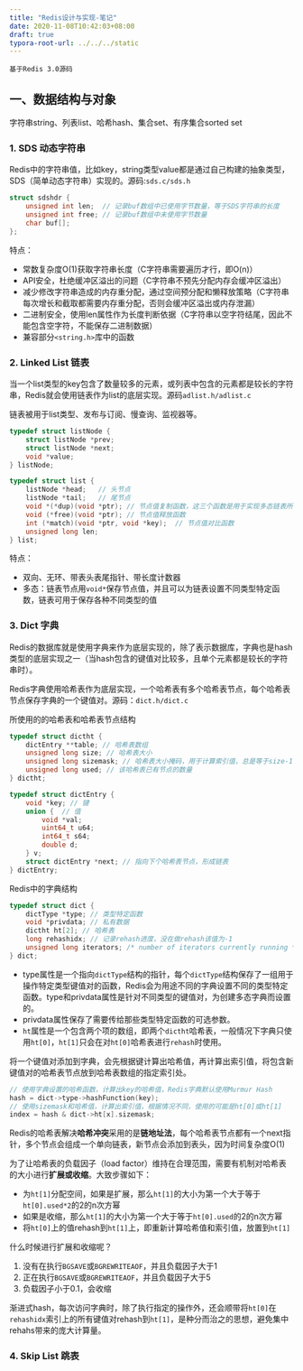 ```yaml
---
title: "Redis设计与实现-笔记"
date: 2020-11-08T10:42:03+08:00
draft: true
typora-root-url: ../../../static
---
```


```
基于Redis 3.0源码
```

## 一、数据结构与对象

字符串string、列表list、哈希hash、集合set、有序集合sorted set

### 1. SDS 动态字符串

Redis中的字符串值，比如key，string类型value都是通过自己构建的抽象类型，SDS（简单动态字符串）实现的。源码:`sds.c/sds.h`

```c
struct sdshdr {
    unsigned int len;  // 记录buf数组中已使用字节数量，等于SDS字符串的长度
    unsigned int free; // 记录buf数组中未使用字节数量
    char buf[];
};
```

特点：

- 常数复杂度O(1)获取字符串长度（C字符串需要遍历才行，即O(n)）
- API安全，杜绝缓冲区溢出的问题（C字符串不预先分配内存会缓冲区溢出）
- 减少修改字符串造成的内存重分配，通过空间预分配和懒释放策略（C字符串每次增长和截取都需要内存重分配，否则会缓冲区溢出或内存泄漏）
- 二进制安全，使用len属性作为长度判断依据（C字符串以空字符结尾，因此不能包含空字符，不能保存二进制数据）
- 兼容部分`<string.h>`库中的函数

### 2. Linked List 链表

当一个list类型的key包含了数量较多的元素，或列表中包含的元素都是较长的字符串，Redis就会使用链表作为list的底层实现。源码`adlist.h/adlist.c`

链表被用于list类型、发布与订阅、慢查询、监视器等。

```c
typedef struct listNode {
    struct listNode *prev;
    struct listNode *next;
    void *value;
} listNode;

typedef struct list {
    listNode *head;   // 头节点
    listNode *tail;   // 尾节点
    void *(*dup)(void *ptr); // 节点值复制函数，这三个函数是用于实现多态链表所需的特定类型函数
    void (*free)(void *ptr); // 节点值释放函数
    int (*match)(void *ptr, void *key);  // 节点值对比函数
    unsigned long len;
} list;
```

特点：

- 双向、无环、带表头表尾指针、带长度计数器
- 多态：链表节点用`void*`保存节点值，并且可以为链表设置不同类型特定函数，链表可用于保存各种不同类型的值

### 3. Dict 字典

Redis的数据库就是使用字典来作为底层实现的，除了表示数据库，字典也是hash类型的底层实现之一（当hash包含的键值对比较多，且单个元素都是较长的字符串时）。

Redis字典使用哈希表作为底层实现，一个哈希表有多个哈希表节点，每个哈希表节点保存字典的一个键值对。源码：`dict.h/dict.c`

所使用的的哈希表和哈希表节点结构

```c
typedef struct dictht {
    dictEntry **table; // 哈希表数组
    unsigned long size; // 哈希表大小
    unsigned long sizemask; // 哈希表大小掩码，用于计算索引值，总是等于size-1
    unsigned long used; // 该哈希表已有节点的数量
} dictht;

typedef struct dictEntry {
    void *key; // 键
    union {  // 值
        void *val;
        uint64_t u64;
        int64_t s64;
        double d;
    } v;
    struct dictEntry *next; // 指向下个哈希表节点，形成链表
} dictEntry;
```

Redis中的字典结构

```c
typedef struct dict {
    dictType *type; // 类型特定函数
    void *privdata; // 私有数据
    dictht ht[2]; // 哈希表
    long rehashidx; // 记录rehash进度，没在做rehash该值为-1
    unsigned long iterators; /* number of iterators currently running */
} dict;
```

- type属性是一个指向`dictType`结构的指针，每个`dictType`结构保存了一组用于操作特定类型键值对的函数，Redis会为用途不同的字典设置不同的类型特定函数。type和privdata属性是针对不同类型的键值对，为创建多态字典而设置的。
- privdata属性保存了需要传给那些类型特定函数的可选参数。
- `ht`属性是一个包含两个项的数组，即两个`dictht`哈希表，一般情况下字典只使用`ht[0]`，`ht[1]`只会在对`ht[0]`哈希表进行`rehash`时使用。

将一个键值对添加到字典，会先根据键计算出哈希值，再计算出索引值，将包含新键值对的哈希表节点放到哈希表数组的指定索引处。

```c
// 使用字典设置的哈希函数，计算出key的哈希值，Redis字典默认使用Murmur Hash
hash = dict->type->hashFunction(key);
// 使用sizemask和哈希值，计算出索引值，根据情况不同，使用的可能是ht[0]或ht[1]
index = hash & dict->ht[x].sizemask;
```

Redis的哈希表解决**哈希冲突**采用的是**链地址法**，每个哈希表节点都有一个next指针，多个节点会组成一个单向链表，新节点会添加到表头，因为时间复杂度O(1)

为了让哈希表的负载因子（load factor）维持在合理范围，需要有机制对哈希表的大小进行**扩展或收缩**。大致步骤如下：

- 为`ht[1]`分配空间，如果是扩展，那么`ht[1]`的大小为第一个大于等于`ht[0].used*2`的2的n次方幂
- 如果是收缩，那么`ht[1]`的大小为第一个大于等于`ht[0].used`的2的n次方幂
- 将`ht[0]`上的值rehash到`ht[1]`上，即重新计算哈希值和索引值，放置到`ht[1]`

什么时候进行扩展和收缩呢？

1. 没有在执行`BGSAVE`或`BGREWRITEAOF`，并且负载因子大于1
2. 正在执行`BGSAVE`或`BGREWRITEAOF`，并且负载因子大于5
3. 负载因子小于0.1，会收缩

渐进式hash，每次访问字典时，除了执行指定的操作外，还会顺带将`ht[0]`在`rehashidx`索引上的所有键值对rehash到`ht[1]`，是种分而治之的思想，避免集中rehahs带来的庞大计算量。

### 4. Skip List 跳表



